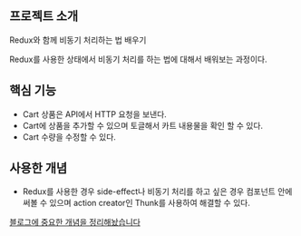 ## 프로젝트 소개

Redux와 함께 비동기 처리하는 법 배우기

Redux를 사용한 상태에서 비동기 처리를 하는 법에 대해서 배워보는 과정이다.

## 핵심 기능

- Cart 상품은 API에서 HTTP 요청을 보낸다.
- Cart에 상품을 추가할 수 있으며 토글해서 카트 내용물을 확인 할 수 있다.
- Cart 수량을 수정할 수 있다.

## 사용한 개념

- Redux를 사용한 경우 side-effect나 비동기 처리를 하고 싶은 경우 컴포넌트 안에 써볼 수 있으며 action creator인 Thunk를 사용하여 해결할 수 있다.

[블로그에 중요한 개념을 정리해놨습니다](https://jhan117.github.io/react/react-learn14/)
